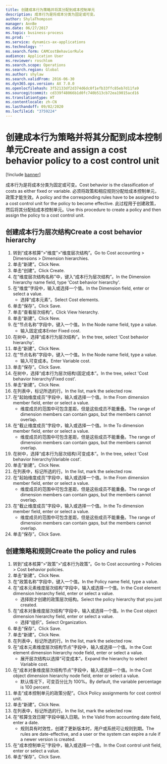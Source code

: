 ```yaml
---
title: 创建成本行为策略并将其分配到成本控制单元
description: 成本行为是将成本分类为固定或可变。
author: ShylaThompson
manager: AnnBe
ms.date: 06/27/2017
ms.topic: business-process
ms.prod: ''
ms.service: dynamics-ax-applications
ms.technology: ''
ms.search.form: CAMCostBehaviorRule
audience: Application User
ms.reviewer: roschlom
ms.search.scope: Operations
ms.search.region: Global
ms.author: shylaw
ms.search.validFrom: 2016-06-30
ms.dyn365.ops.version: AX 7.0.0
ms.openlocfilehash: 3f52133df2d374d6dc0f1efb33ffc85eb7d11fa9
ms.sourcegitcommit: cd339f48066b1d0fc740b513cb72ea19015acd16
ms.translationtype: HT
ms.contentlocale: zh-CN
ms.lasthandoff: 09/02/2020
ms.locfileid: "3759224"
---
```

# <a name="create-and-assign-a-cost-behavior-policy-to-a-cost-control-unit"></a><span data-ttu-id="133f3-103">创建成本行为策略并将其分配到成本控制单元</span><span class="sxs-lookup"><span data-stu-id="133f3-103">Create and assign a cost behavior policy to a cost control unit</span></span>

[!include [banner](../../includes/banner.md)]

<span data-ttu-id="133f3-104">成本行为是将成本分类为固定或可变。</span><span class="sxs-lookup"><span data-stu-id="133f3-104">Cost behavior is the classification of costs as either fixed or variable.</span></span> <span data-ttu-id="133f3-105">必须将政策和相应规则分配给成本控制单元，政策才能生效。</span><span class="sxs-lookup"><span data-stu-id="133f3-105">A policy and the corresponding rules have to be assigned to a cost control unit for the policy to become effective.</span></span> <span data-ttu-id="133f3-106">此过程用于创建政策，然后将其分配给成本控制单元。</span><span class="sxs-lookup"><span data-stu-id="133f3-106">Use this procedure to create a policy and then assign the policy to a cost control unit.</span></span>


## <a name="create-a-cost-behavior-hierarchy"></a><span data-ttu-id="133f3-107">创建成本行为层次结构</span><span class="sxs-lookup"><span data-stu-id="133f3-107">Create a cost behavior hierarchy</span></span>
1. <span data-ttu-id="133f3-108">转到“成本核算”>“维度”>“维度层次结构”。</span><span class="sxs-lookup"><span data-stu-id="133f3-108">Go to Cost accounting > Dimensions > Dimension hierarchies.</span></span>
2. <span data-ttu-id="133f3-109">单击“新建”。</span><span class="sxs-lookup"><span data-stu-id="133f3-109">Click New.</span></span>
3. <span data-ttu-id="133f3-110">单击“创建”。</span><span class="sxs-lookup"><span data-stu-id="133f3-110">Click Create.</span></span>
4. <span data-ttu-id="133f3-111">在“维度层次结构名称”中，键入“成本行为层次结构”。</span><span class="sxs-lookup"><span data-stu-id="133f3-111">In the Dimension hierarchy name field, type 'Cost behavior hierarchy'.</span></span>
5. <span data-ttu-id="133f3-112">在“维度”字段中，输入或选择一个值。</span><span class="sxs-lookup"><span data-stu-id="133f3-112">In the Dimension field, enter or select a value.</span></span>
    * <span data-ttu-id="133f3-113">选择“成本元素”。</span><span class="sxs-lookup"><span data-stu-id="133f3-113">Select Cost elements.</span></span>  
6. <span data-ttu-id="133f3-114">单击“保存”。</span><span class="sxs-lookup"><span data-stu-id="133f3-114">Click Save.</span></span>
7. <span data-ttu-id="133f3-115">单击“查看层次结构”。</span><span class="sxs-lookup"><span data-stu-id="133f3-115">Click View hierarchy.</span></span>
8. <span data-ttu-id="133f3-116">单击“新建”。</span><span class="sxs-lookup"><span data-stu-id="133f3-116">Click New.</span></span>
9. <span data-ttu-id="133f3-117">在“节点名称”字段中，键入一个值。</span><span class="sxs-lookup"><span data-stu-id="133f3-117">In the Node name field, type a value.</span></span>
    * <span data-ttu-id="133f3-118">输入固定成本</span><span class="sxs-lookup"><span data-stu-id="133f3-118">Enter Fixed cost.</span></span>  
10. <span data-ttu-id="133f3-119">在树中，选择“成本行为层次结构”。</span><span class="sxs-lookup"><span data-stu-id="133f3-119">In the tree, select 'Cost behavior hierarchy'.</span></span>
11. <span data-ttu-id="133f3-120">单击“新建”。</span><span class="sxs-lookup"><span data-stu-id="133f3-120">Click New.</span></span>
12. <span data-ttu-id="133f3-121">在“节点名称”字段中，键入一个值。</span><span class="sxs-lookup"><span data-stu-id="133f3-121">In the Node name field, type a value.</span></span>
    * <span data-ttu-id="133f3-122">输入可变成本。</span><span class="sxs-lookup"><span data-stu-id="133f3-122">Enter Variable cost.</span></span>  
13. <span data-ttu-id="133f3-123">单击“保存”。</span><span class="sxs-lookup"><span data-stu-id="133f3-123">Click Save.</span></span>
14. <span data-ttu-id="133f3-124">在树中，选择“成本行为层次结构\固定成本”。</span><span class="sxs-lookup"><span data-stu-id="133f3-124">In the tree, select 'Cost behavior hierarchy\Fixed cost'.</span></span>
15. <span data-ttu-id="133f3-125">单击“新建”。</span><span class="sxs-lookup"><span data-stu-id="133f3-125">Click New.</span></span>
16. <span data-ttu-id="133f3-126">在列表中，标记所选的行。</span><span class="sxs-lookup"><span data-stu-id="133f3-126">In the list, mark the selected row.</span></span>
17. <span data-ttu-id="133f3-127">在“起始维度成员”字段中，输入或选择一个值。</span><span class="sxs-lookup"><span data-stu-id="133f3-127">In the From dimension member field, enter or select a value.</span></span>
    * <span data-ttu-id="133f3-128">维度成员的范围中可包含差距，但是这些成员不能重叠。</span><span class="sxs-lookup"><span data-stu-id="133f3-128">The range of dimension members can contain gaps, but the members cannot overlap.</span></span>  
18. <span data-ttu-id="133f3-129">在“截止维度成员”字段中，输入或选择一个值。</span><span class="sxs-lookup"><span data-stu-id="133f3-129">In the To dimension member field, enter or select a value.</span></span>
    * <span data-ttu-id="133f3-130">维度成员的范围中可包含差距，但是这些成员不能重叠。</span><span class="sxs-lookup"><span data-stu-id="133f3-130">The range of dimension members can contain gaps, but the members cannot overlap.</span></span>  
19. <span data-ttu-id="133f3-131">在树中，选择“成本行为层次结构\可变成本”。</span><span class="sxs-lookup"><span data-stu-id="133f3-131">In the tree, select 'Cost behavior hierarchy\Variable cost'.</span></span>
20. <span data-ttu-id="133f3-132">单击“新建”。</span><span class="sxs-lookup"><span data-stu-id="133f3-132">Click New.</span></span>
21. <span data-ttu-id="133f3-133">在列表中，标记所选的行。</span><span class="sxs-lookup"><span data-stu-id="133f3-133">In the list, mark the selected row.</span></span>
22. <span data-ttu-id="133f3-134">在“起始维度成员”字段中，输入或选择一个值。</span><span class="sxs-lookup"><span data-stu-id="133f3-134">In the From dimension member field, enter or select a value.</span></span>
    * <span data-ttu-id="133f3-135">维度成员的范围中可包含差距，但是这些成员不能重叠。</span><span class="sxs-lookup"><span data-stu-id="133f3-135">The range of dimension members can contain gaps, but the members cannot overlap.</span></span>  
23. <span data-ttu-id="133f3-136">在“截止维度成员”字段中，输入或选择一个值。</span><span class="sxs-lookup"><span data-stu-id="133f3-136">In the To dimension member field, enter or select a value.</span></span>
    * <span data-ttu-id="133f3-137">维度成员的范围中可包含差距，但是这些成员不能重叠。</span><span class="sxs-lookup"><span data-stu-id="133f3-137">The range of dimension members can contain gaps, but the members cannot overlap.</span></span>  
24. <span data-ttu-id="133f3-138">单击“保存”。</span><span class="sxs-lookup"><span data-stu-id="133f3-138">Click Save.</span></span>

## <a name="create-the-policy-and-rules"></a><span data-ttu-id="133f3-139">创建策略和规则</span><span class="sxs-lookup"><span data-stu-id="133f3-139">Create the policy and rules</span></span>
1. <span data-ttu-id="133f3-140">转到“成本核算”>“政策”>“成本行为政策”。</span><span class="sxs-lookup"><span data-stu-id="133f3-140">Go to Cost accounting > Policies > Cost behavior policies.</span></span>
2. <span data-ttu-id="133f3-141">单击“新建”。</span><span class="sxs-lookup"><span data-stu-id="133f3-141">Click New.</span></span>
3. <span data-ttu-id="133f3-142">在“政策名称”字段中，键入一个值。</span><span class="sxs-lookup"><span data-stu-id="133f3-142">In the Policy name field, type a value.</span></span>
4. <span data-ttu-id="133f3-143">在“成本元素维度层次结构”字段中，输入或选择一个值。</span><span class="sxs-lookup"><span data-stu-id="133f3-143">In the Cost element dimension hierarchy field, enter or select a value.</span></span>
    * <span data-ttu-id="133f3-144">选择刚才创建的政策层次结构。</span><span class="sxs-lookup"><span data-stu-id="133f3-144">Select the policy hierarchy that you just created.</span></span>  
5. <span data-ttu-id="133f3-145">在“成本对象维度层次结构”字段中，输入或选择一个值。</span><span class="sxs-lookup"><span data-stu-id="133f3-145">In the Cost object dimension hierarchy field, enter or select a value.</span></span>
    * <span data-ttu-id="133f3-146">选择“组织”。</span><span class="sxs-lookup"><span data-stu-id="133f3-146">Select Organization.</span></span>  
6. <span data-ttu-id="133f3-147">单击“保存”。</span><span class="sxs-lookup"><span data-stu-id="133f3-147">Click Save.</span></span>
7. <span data-ttu-id="133f3-148">单击“新建”。</span><span class="sxs-lookup"><span data-stu-id="133f3-148">Click New.</span></span>
8. <span data-ttu-id="133f3-149">在列表中，标记所选的行。</span><span class="sxs-lookup"><span data-stu-id="133f3-149">In the list, mark the selected row.</span></span>
9. <span data-ttu-id="133f3-150">在“成本元素维度层次结构节点”字段中，输入或选择一个值。</span><span class="sxs-lookup"><span data-stu-id="133f3-150">In the Cost element dimension hierarchy node field, enter or select a value.</span></span>
    * <span data-ttu-id="133f3-151">展开层次结构以选择“可变成本”。</span><span class="sxs-lookup"><span data-stu-id="133f3-151">Expand the hierarchy to select Variable cost.</span></span>  
10. <span data-ttu-id="133f3-152">在“成本对象维度层次结构节点”字段中，输入或选择一个值。</span><span class="sxs-lookup"><span data-stu-id="133f3-152">In the Cost object dimension hierarchy node field, enter or select a value.</span></span>
    * <span data-ttu-id="133f3-153">默认情况下，可变百分比为 100%。</span><span class="sxs-lookup"><span data-stu-id="133f3-153">By default, the variable percentage is 100 percent.</span></span>  
11. <span data-ttu-id="133f3-154">单击“成本控制单元的政策分配”。</span><span class="sxs-lookup"><span data-stu-id="133f3-154">Click Policy assignments for cost control unit.</span></span>
12. <span data-ttu-id="133f3-155">单击“新建”。</span><span class="sxs-lookup"><span data-stu-id="133f3-155">Click New.</span></span>
13. <span data-ttu-id="133f3-156">在列表中，标记所选的行。</span><span class="sxs-lookup"><span data-stu-id="133f3-156">In the list, mark the selected row.</span></span>
14. <span data-ttu-id="133f3-157">在“核算生效日期”字段中输入日期。</span><span class="sxs-lookup"><span data-stu-id="133f3-157">In the Valid from accounting date field, enter a date.</span></span>
    * <span data-ttu-id="133f3-158">规则具有时效性，创建了更新版本时，用户或系统可让规则到期。</span><span class="sxs-lookup"><span data-stu-id="133f3-158">The rules are date-effective, and a user or the system can expire a rule if a newer version is created.</span></span>  
15. <span data-ttu-id="133f3-159">在“成本控制单元”字段中，输入或选择一个值。</span><span class="sxs-lookup"><span data-stu-id="133f3-159">In the Cost control unit field, enter or select a value.</span></span>
16. <span data-ttu-id="133f3-160">单击“保存”。</span><span class="sxs-lookup"><span data-stu-id="133f3-160">Click Save.</span></span>

